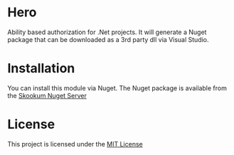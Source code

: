 # Hero

Ability based authorization for .Net projects. It will generate a Nuget package that can be downloaded as a 3rd party dll via Visual Studio.

# Installation

You can install this module via Nuget. The Nuget package is available from the [Skookum Nuget Server](http://skookum.cloudapp.net/guestAuth/app/nuget/v1/FeedService.svc/)

# License

This project is licensed under the [MIT License](http://opensource.org/licenses/MIT)

